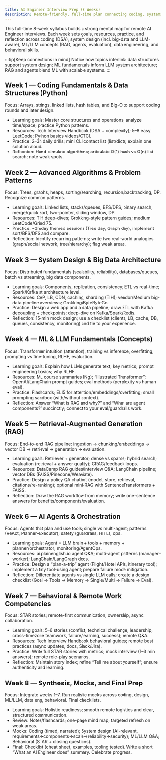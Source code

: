 ```yaml
---
title: AI Engineer Interview Prep (8 Weeks)
description: Remote-friendly, full-time plan connecting coding, systems, ML/LLMs, RAG, agents, data engineering, and behavioral skills.
---
```


This full-time 8-week syllabus builds a strong mental map for remote AI Engineer interviews. Each week sets goals, resources, practice, and reflection across coding (DSA), system design (incl. big-data and LLM-aware), ML/LLM concepts (RAG, agents, evaluation), data engineering, and behavioral skills.

:::tip[Keep connections in mind]
Notice how topics interlink: data structures support system design; ML fundamentals inform LLM system architecture; RAG and agents blend ML with scalable systems.
:::

## Week 1 — Coding Fundamentals & Data Structures (Python)

Focus: Arrays, strings, linked lists, hash tables, and Big-O to support coding rounds and later design.

- Learning goals: Master core structures and operations; analyze time/space; practice Python patterns.
- Resources: Tech Interview Handbook (DSA + complexity); 5–8 easy LeetCode; Python basics videos/CTCI.
- Practice: 2–3h daily drills; mini CLI contact list (list/dict); explain one solution aloud.
- Reflection: Hand-simulate algorithms; articulate O(1) hash vs O(n) list search; note weak spots.

## Week 2 — Advanced Algorithms & Problem Patterns

Focus: Trees, graphs, heaps, sorting/searching, recursion/backtracking, DP. Recognize common patterns.

- Learning goals: Linked lists, stacks/queues, BFS/DFS, binary search, merge/quick sort, two-pointer, sliding window, DP.
- Resources: TIH deep-dives; Grokking-style pattern guides; medium LeetCode/Grind 75.
- Practice: ~3h/day themed sessions (Tree day, Graph day); implement sort/BFS/DFS and compare.
- Reflection: Identify recurring patterns; write two real-world analogies (graph/social network, tree/hierarchy); flag weak areas.

## Week 3 — System Design & Big Data Architecture

Focus: Distributed fundamentals (scalability, reliability), databases/queues, batch vs streaming, big data components.

- Learning goals: Components, replication, consistency; ETL vs real-time; Spark/Kafka at architecture level.
- Resources: CAP, LB, CDN, caching, sharding (TIH); vendor/Medium big-data pipeline overviews; Grokking/ByteByteGo.
- Practice: Design a web app and a data pipeline; draw ETL with Kafka decoupling + checkpoints; deep-dive on Kafka/Spark/Redis.
- Reflection: 15-min mock design; use a checklist (clients, LB, cache, DB, queues, consistency, monitoring) and tie to your experience.

## Week 4 — ML & LLM Fundamentals (Concepts)

Focus: Transformer intuition (attention), training vs inference, overfitting, prompting vs fine-tuning, RLHF, evaluation.

- Learning goals: Explain how LLMs generate text; key metrics; prompt engineering basics; why RLHF.
- Resources: ML course summaries (Ng); “Illustrated Transformer”; OpenAI/LangChain prompt guides; eval methods (perplexity vs human eval).
- Practice: Flashcards; ELI5 for attention/embeddings/overfitting; small prompting sandbox (with/without context).
- Reflection: Answer “What is RAG and why?” and “What are agent components?” succinctly; connect to your eval/guardrails work.

## Week 5 — Retrieval-Augmented Generation (RAG)

Focus: End-to-end RAG pipeline: ingestion → chunking/embeddings → vector DB → retrieval → generation → evaluation.

- Learning goals: Retriever + generator; dense vs sparse; hybrid search; evaluation (retrieval + answer quality); CRAG/feedback loops.
- Resources: DataCamp RAG guides/interview Q&A; LangChain pipeline; vector DBs (FAISS/Pinecone/Weaviate).
- Practice: Design a policy QA chatbot (model, store, retrieval, citations/re-ranking); optional mini-RAG with SentenceTransformers + FAISS.
- Reflection: Draw the RAG workflow from memory; write one-sentence answers for benefits/components/evaluation.

## Week 6 — AI Agents & Orchestration

Focus: Agents that plan and use tools; single vs multi-agent; patterns (ReAct, Planner–Executor); safety (guardrails, HITL), ops.

- Learning goals: Agent = LLM brain + tools + memory + planner/orchestrator; monitoring/AgentOps.
- Resources: ai.plainenglish.io agent Q&A; multi-agent patterns (manager–worker); LangChain/LangGraph docs.
- Practice: Design a “plan-a-trip” agent (Flight/Hotel APIs, itinerary tool); implement a tiny tool-using agent; prepare failure mode mitigation.
- Reflection: Differentiate agents vs single LLM calls; create a design checklist (Goal → Tools → Memory → Single/Multi → Failure → Eval).

## Week 7 — Behavioral & Remote Work Competencies

Focus: STAR stories; remote-first communication, ownership, async collaboration.

- Learning goals: 5–6 stories (conflict, technical challenge, leadership, cross-timezone teamwork, failure/learning, success); remote Q&A.
- Resources: Tech Interview Handbook behavioral guides; remote best practices (async updates, docs, Slack/Jira).
- Practice: Write full STAR stories with metrics; mock interview (1–3 min answers); remote role-play scenarios.
- Reflection: Maintain story index; refine “Tell me about yourself”; ensure authenticity and learning.

## Week 8 — Synthesis, Mocks, and Final Prep

Focus: Integrate weeks 1–7. Run realistic mocks across coding, design, ML/LLM, data eng, behavioral. Final checklists.

- Learning goals: Holistic readiness; smooth remote logistics and clear, structured communication.
- Review: Notes/flashcards; one-page mind map; targeted refresh on weak areas.
- Mocks: Coding (timed, narrated); System design (AI-relevant, requirements→components→scale→reliability→security); ML/LLM Q&A; Behavioral (STAR + closing questions).
- Final: Checklist (cheat sheet, examples, tooling tested). Write a short “What an AI Engineer does” summary. Celebrate progress.

